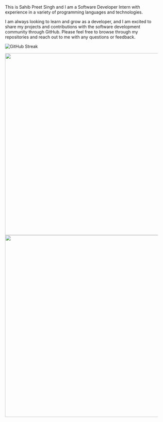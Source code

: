 This is Sahib Preet Singh and I am a Software Developer Intern with experience in a variety of programming languages and technologies. 

I am always looking to learn and grow as a developer, and I am excited to share my projects and contributions with the software development community through GitHub. Please feel free to browse through my repositories and reach out to me with any questions or feedback.


![GitHub Streak](https://github-readme-streak-stats.herokuapp.com/?user=sahib61003)



  <img src="https://github-readme-stats.vercel.app/api?username=Sahib61003&theme=default&show_icons=true&include_all_commits=true&count_private=true" width="600px"> <img src="https://github-readme-stats.vercel.app/api/top-langs/?username=Sahib61003&theme=default&layout=compact&langs_count=8&card_width=500&count_private=true" width="600px"> 
